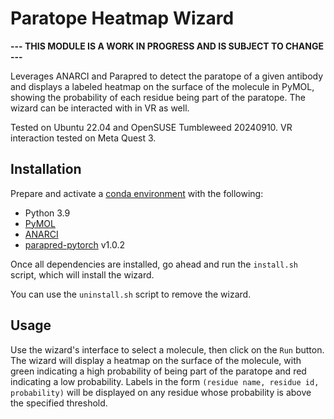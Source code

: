 # Paratope Heatmap Wizard

**--- THIS MODULE IS A WORK IN PROGRESS AND IS SUBJECT TO CHANGE ---**

Leverages ANARCI and Parapred to detect the paratope of a given antibody and displays a labeled heatmap on the surface of the molecule in PyMOL, showing the probability of each residue being part of the paratope. The wizard can be interacted with in VR as well.

Tested on Ubuntu 22.04 and OpenSUSE Tumbleweed 20240910. VR interaction tested on Meta Quest 3.

## Installation
Prepare and activate a [conda environment](https://docs.anaconda.com/working-with-conda/environments/) with the following:
- Python 3.9
- [PyMOL](https://github.com/schrodinger/pymol-open-source)
- [ANARCI](https://github.com/oxpig/ANARCI?tab=readme-ov-file)
- [parapred-pytorch](https://github.com/alchemab/parapred-pytorch/tree/v1.0.2?tab=readme-ov-file) v1.0.2

Once all dependencies are installed, go ahead and run the `install.sh` script, which will install the wizard.

You can use the `uninstall.sh` script to remove the wizard.

## Usage
Use the wizard's interface to select a molecule, then click on the `Run` button. The wizard will display a heatmap on the surface of the molecule, with green indicating a high probability of being part of the paratope and red indicating a low probability. Labels in the form `(residue name, residue id, probability)` will be displayed on any residue whose probability is above the specified threshold.
